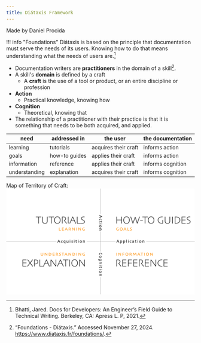 ```yaml
---
title: Diátaxis Framework
---
```


Made by Daniel Procida

!!! info "Foundations"
    Diátaxis is based on the principle that documentation must serve the needs
    of its users. Knowing how to do that means understanding what the needs of users are.[^1]

- Documentation writers are **practitioners** in the domain of a skill[^2].
- A skill's **domain** is defined by a craft
    - A **craft** is the use of a tool or product, or an entire discipline or profession
- **Action**
    - Practical knowledge, knowing how
- **Cognition**
    - Theoretical, knowing that
- The relationship of a practitioner with their practice is that it is something
that needs to be both acquired, and applied.

| need          | addressed in  | the user             | the documentation |
| ------------- | ------------- | -------------------- | ----------------- |
| learning      | tutorials     | acquires their craft | informs action    |
| goals         | how-to guides | applies their craft  | informs action    |
| information   | reference     | applies their craft  | informs cognition |
| understanding | explanation   | acquires their craft | informs cognition |

Map of Territory of Craft: ![Map of Territory of Craft](../../../assets/diataxis.png)

[^1]: Bhatti, Jared. Docs for Developers: An Engineer’s Field Guide to Technical Writing. Berkeley, CA: Apress L. P, 2021.
[^2]: “Foundations - Diátaxis.” Accessed November 27, 2024. <https://www.diataxis.fr/foundations/>.

